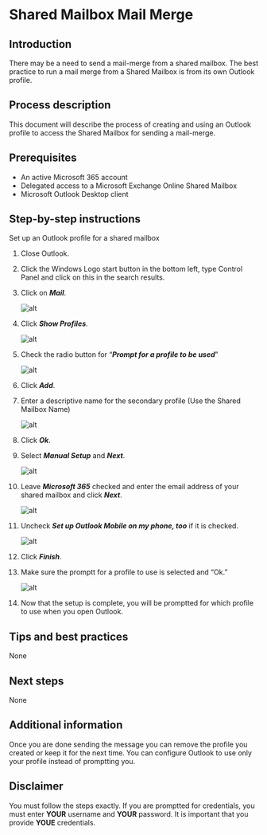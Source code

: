 # Shared Mailbox Mail Merge

## Introduction

There may be a need to send a mail-merge from a shared mailbox. The best practice to run a mail merge from a Shared Mailbox is from its own Outlook profile.

## Process description

This document will describe the process of creating and using an Outlook profile to access the Shared Mailbox for sending a mail-merge.

## Prerequisites

- An active Microsoft 365 account
- Delegated access to a Microsoft Exchange Online Shared Mailbox
- Microsoft Outlook Desktop client

## Step-by-step instructions

Set up an Outlook profile for a shared mailbox

1. Close Outlook.

2. Click the Windows Logo start button in the bottom left, type Control Panel and click on this in the search results.

3. Click on ***Mail***.

    ![alt](/images/technology/exchange/sharedmailboxmailmerge/mailmerge1.png)

4. Click ***Show Profiles***.

    ![alt](/images/technology/exchange/sharedmailboxmailmerge/mailmerge2.png)

5. Check the radio button for “***Prompt for a profile to be used***”

    ![alt](/images/technology/exchange/sharedmailboxmailmerge/mailmerge3.png)

6. Click ***Add***.

7. Enter a descriptive name for the secondary profile (Use the Shared Mailbox Name)

    ![alt](/images/technology/exchange/sharedmailboxmailmerge/mailmerge4.png)

8. Click ***Ok***.

9. Select ***Manual Setup*** and ***Next***.

    ![alt](/images/technology/exchange/sharedmailboxmailmerge/mailmerge5.png)

10. Leave ***Microsoft 365*** checked and enter the email address of your shared mailbox and click ***Next***.

    ![alt](/images/technology/exchange/sharedmailboxmailmerge/mailmerge6.png)

11. Uncheck ***Set up Outlook Mobile on my phone, too*** if it is checked.

    ![alt](/images/technology/exchange/sharedmailboxmailmerge/mailmerge7.png)

12. Click ***Finish***.

13. Make sure the promptt for a profile to use is selected and “Ok.”

    ![alt](/images/technology/exchange/sharedmailboxmailmerge/mailmerge8.png)

14. Now that the setup is complete, you will be promptted for which profile to use when you open Outlook.

## Tips and best practices

None

## Next steps

None

## Additional information

Once you are done sending the message you can remove the profile you created or keep it for the next time. You can configure Outlook to use only your profile instead of promptting you.

## Disclaimer

You must follow the steps exactly. If you are promptted for credentials, you must enter **YOUR** username and **YOUR** password. It is important that you provide **YOUE** credentials.

